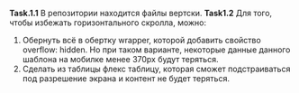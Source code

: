 **Task.1.1**
В репозитории находится файлы вертски.
**Task1.2**
Для того, чтобы избежать горизонтального скролла, можно:
1. Обернуть всё в обертку wrapper, которой добавить свойство overflow: hidden. Но при таком варианте, некоторые данные данного шаблона на мобилке менее 370px будут теряться.
2. Сделать из таблицы флекс таблицу, которая сможет подстраиваться под разрешение экрана и контент не будет теряться.
